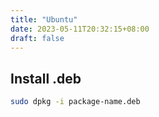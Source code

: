 ```yaml
---
title: "Ubuntu"
date: 2023-05-11T20:32:15+08:00
draft: false
---
```


## Install .deb

``` bash
sudo dpkg -i package-name.deb
```
